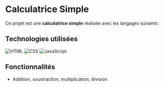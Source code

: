 # Calculatrice Simple

Ce projet est une **calculatrice simple** réalisée avec les langages suivants :

## Technologies utilisées

![HTML](https://img.shields.io/badge/HTML-%23E34F26?style=flat-square&logo=html5&logoColor=white)
![CSS](https://img.shields.io/badge/CSS-%231572B6?style=flat-square&logo=css3&logoColor=white)
![JavaScript](https://img.shields.io/badge/JavaScript-%23F7DF1E?style=flat-square&logo=javascript&logoColor=black)

## Fonctionnalités

- Addition, soustraction, multiplication, division
